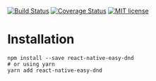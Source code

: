 [![Build Status](https://travis-ci.org/mohebifar/react-native-easy-dnd.svg?branch=master)](https://travis-ci.org/mohebifar/react-native-easy-dnd.svg?branch=master)
[![Coverage Status](https://coveralls.io/repos/github/mohebifar/react-native-easy-dnd/badge.svg?branch=master)](https://coveralls.io/github/mohebifar/react-native-easy-dnd?branch=master)
[![MIT license](http://img.shields.io/badge/license-MIT-brightgreen.svg)](http://opensource.org/licenses/MIT)

# Installation

```
npm install --save react-native-easy-dnd
# or using yarn
yarn add react-native-easy-dnd
```


